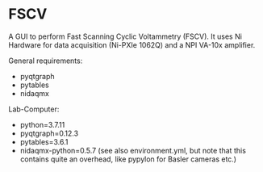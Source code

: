 # FSCV

A GUI to perform Fast Scanning Cyclic Voltammetry (FSCV). It uses Ni Hardware for data acquisition (Ni-PXIe 1062Q) and a NPI VA-10x amplifier.

General requirements:
 - pyqtgraph
 - pytables
 - nidaqmx

Lab-Computer: 
 - python=3.7.11
 - pyqtgraph=0.12.3
 - pytables=3.6.1
 - nidaqmx-python=0.5.7
(see also environment.yml, but note that this contains quite an overhead, like pypylon for Basler cameras etc.)
